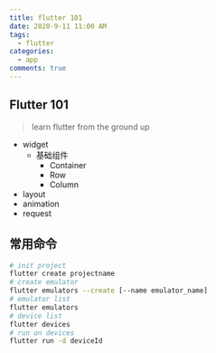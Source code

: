 ```yaml
---
title: flutter 101
date: 2020-9-11 11:00 AM
tags:
  - flutter
categories:
  - app
comments: true
---
```


## Flutter 101
> learn flutter from the ground up
- widget
  - 基础组件
    - Container
    - Row
    - Column
- layout
- animation
- request

## 常用命令

```sh
# init project
flutter create projectname
# create emulator
flutter emulators --create [--name emulator_name]
# emulator list
flutter emulators
# device list
flutter devices
# run on devices
flutter run -d deviceId
```